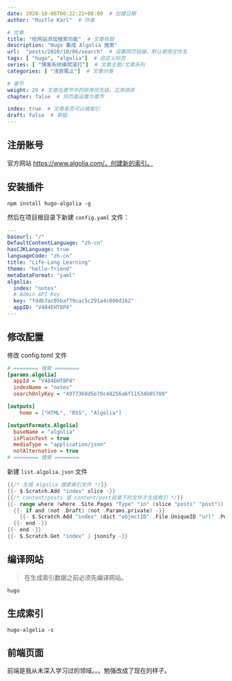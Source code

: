 ```yaml
---
date: 2020-10-06T00:22:22+08:00  # 创建日期
author: "Rustle Karl"  # 作者

# 文章
title: "给网站添加搜索功能"  # 文章标题
description: "Hugo 集成 Algolia 搜索"
url:  "posts/2020/10/06/search"  # 设置网页链接，默认使用文件名
tags: [ "hugo", "algolia"]  # 自定义标签
series: [ "博客系统摸爬滚打"]  # 文章主题/文章系列
categories: [ "浅尝辄止"]  # 文章分类

# 章节
weight: 20 # 文章在章节中的排序优先级，正序排序
chapter: false  # 将页面设置为章节

index: true  # 文章是否可以被索引
draft: false  # 草稿
---
```


## 注册账号

官方网站 https://www.algolia.com/，创建新的索引。

## 安装插件

```
npm install hugo-algolia -g
```

然后在项目根目录下新建 `config.yaml` 文件：

```yaml
---
baseurl: "/"
DefaultContentLanguage: "zh-cn"
hasCJKLanguage: true
languageCode: "zh-cn"
title: "Life-Long Learning"
theme: "hello-friend"
metaDataFormat: "yaml"
algolia:
  index: "notes"
  # Admin API Key
  key: "fddb7ac05baf79cac5c291a4c000d162"
  appID: "V484EHT8P4"
---
```

## 修改配置

修改 config.toml 文件

```ini
# ======== 搜索 ========
[params.algolia]
  appId = "V484EHT8P4"
  indexName = "notes"
  searchOnlyKey = "4977360d5e70c48256a6f11534b05780"

[outputs]
    home = ["HTML", "RSS", "Algolia"]

[outputFormats.Algolia]
  baseName = "algolia"
  isPlainText = true
  mediaType = "application/json"
  notAlternative = true
# ======== 搜索 ========
```

新建 `list.algolia.json` 文件

```go
{{/* 生成 Algolia 搜索索引文件 */}}
{{- $.Scratch.Add "index" slice -}}
{{/* content/posts 或 content/post目录下的文件才生成索引 */}}
{{- range where (where .Site.Pages "Type" "in" (slice "posts" "post")) "IsPage" true -}}
  {{- if and (not .Draft) (not .Params.private) -}}
    {{- $.Scratch.Add "index" (dict "objectID" .File.UniqueID "url" .Permalink "content" (.Summary | plainify) "tags" .Params.Tags "lvl0" .Title "lvl1" .Params.Categories "lvl2" "摘要") -}}
  {{- end -}}
{{- end -}}
{{- $.Scratch.Get "index" | jsonify -}}
```

## 编译网站

> 在生成索引数据之前必须先编译网站。

```shell
hugo
```

## 生成索引

```shell
hugo-algolia -s
```

## 前端页面

前端是我从未深入学习过的领域。。。勉强改成了现在的样子。

